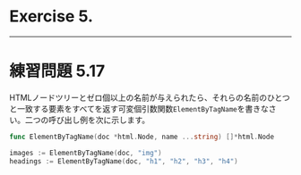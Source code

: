 # Exercise 5.

---
# 練習問題 5.17
HTMLノードツリーとゼロ個以上の名前が与えられたら、それらの名前のひとつと一致する要素をすべてを返す可変個引数関数`ElementByTagName`を書きなさい。二つの呼び出し例を次に示します。

````go
func ElementByTagName(doc *html.Node, name ...string) []*html.Node

images := ElementByTagName(doc, "img")
headings := ElementByTagName(doc, "h1", "h2", "h3", "h4")

````
